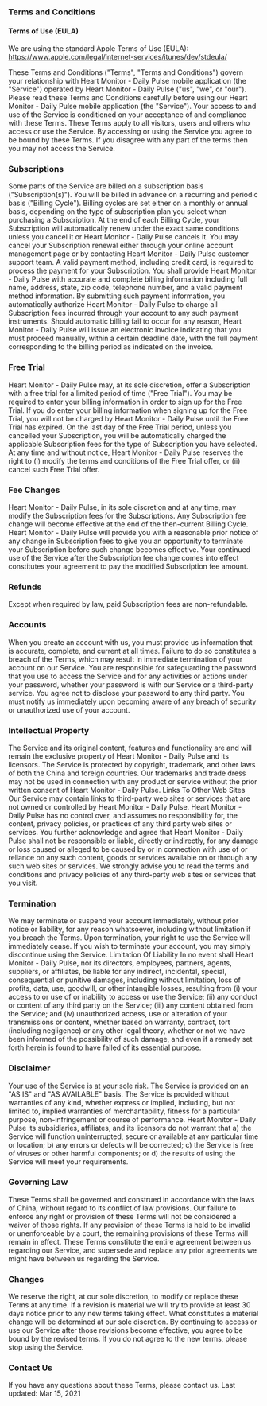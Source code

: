 ### Terms and Conditions

#### Terms of Use (EULA)
We are using the standard Apple Terms of Use (EULA): https://www.apple.com/legal/internet-services/itunes/dev/stdeula/

These Terms and Conditions ("Terms", "Terms and Conditions") govern your relationship with Heart Monitor - Daily Pulse mobile application (the "Service") operated by Heart Monitor - Daily Pulse ("us", "we", or "our").
Please read these Terms and Conditions carefully before using our Heart Monitor - Daily Pulse mobile application (the "Service").
Your access to and use of the Service is conditioned on your acceptance of and compliance with these Terms. These Terms apply to all visitors, users and others who access or use the Service.
By accessing or using the Service you agree to be bound by these Terms. If you disagree with any part of the terms then you may not access the Service.
### Subscriptions

Some parts of the Service are billed on a subscription basis ("Subscription(s)"). You will be billed in advance on a recurring and periodic basis ("Billing Cycle"). Billing cycles are set either on a monthly or annual basis, depending on the type of subscription plan you select when purchasing a Subscription.
At the end of each Billing Cycle, your Subscription will automatically renew under the exact same conditions unless you cancel it or Heart Monitor - Daily Pulse cancels it. You may cancel your Subscription renewal either through your online account management page or by contacting Heart Monitor - Daily Pulse customer support team.
A valid payment method, including credit card, is required to process the payment for your Subscription. You shall provide Heart Monitor - Daily Pulse with accurate and complete billing information including full name, address, state, zip code, telephone number, and a valid payment method information. By submitting such payment information, you automatically authorize Heart Monitor - Daily Pulse to charge all Subscription fees incurred through your account to any such payment instruments.
Should automatic billing fail to occur for any reason, Heart Monitor - Daily Pulse will issue an electronic invoice indicating that you must proceed manually, within a certain deadline date, with the full payment corresponding to the billing period as indicated on the invoice.
### Free Trial

Heart Monitor - Daily Pulse may, at its sole discretion, offer a Subscription with a free trial for a limited period of time ("Free Trial").
You may be required to enter your billing information in order to sign up for the Free Trial.
If you do enter your billing information when signing up for the Free Trial, you will not be charged by Heart Monitor - Daily Pulse until the Free Trial has expired. On the last day of the Free Trial period, unless you cancelled your Subscription, you will be automatically charged the applicable Subscription fees for the type of Subscription you have selected.
At any time and without notice, Heart Monitor - Daily Pulse reserves the right to (i) modify the terms and conditions of the Free Trial offer, or (ii) cancel such Free Trial offer.
### Fee Changes

Heart Monitor - Daily Pulse, in its sole discretion and at any time, may modify the Subscription fees for the Subscriptions. Any Subscription fee change will become effective at the end of the then-current Billing Cycle.
Heart Monitor - Daily Pulse will provide you with a reasonable prior notice of any change in Subscription fees to give you an opportunity to terminate your Subscription before such change becomes effective.
Your continued use of the Service after the Subscription fee change comes into effect constitutes your agreement to pay the modified Subscription fee amount.
### Refunds

Except when required by law, paid Subscription fees are non-refundable.
### Accounts

When you create an account with us, you must provide us information that is accurate, complete, and current at all times. Failure to do so constitutes a breach of the Terms, which may result in immediate termination of your account on our Service.
You are responsible for safeguarding the password that you use to access the Service and for any activities or actions under your password, whether your password is with our Service or a third-party service.
You agree not to disclose your password to any third party. You must notify us immediately upon becoming aware of any breach of security or unauthorized use of your account.
### Intellectual Property

The Service and its original content, features and functionality are and will remain the exclusive property of Heart Monitor - Daily Pulse and its licensors. The Service is protected by copyright, trademark, and other laws of both the China and foreign countries. Our trademarks and trade dress may not be used in connection with any product or service without the prior written consent of Heart Monitor - Daily Pulse.
Links To Other Web Sites Our Service may contain links to third-party web sites or services that are not owned or controlled by Heart Monitor - Daily Pulse.
Heart Monitor - Daily Pulse has no control over, and assumes no responsibility for, the content, privacy policies, or practices of any third party web sites or services. You further acknowledge and agree that Heart Monitor - Daily Pulse shall not be responsible or liable, directly or indirectly, for any damage or loss caused or alleged to be caused by or in connection with use of or reliance on any such content, goods or services available on or through any such web sites or services.
We strongly advise you to read the terms and conditions and privacy policies of any third-party web sites or services that you visit.
### Termination

We may terminate or suspend your account immediately, without prior notice or liability, for any reason whatsoever, including without limitation if you breach the Terms.
Upon termination, your right to use the Service will immediately cease. If you wish to terminate your account, you may simply discontinue using the Service.
Limitation Of Liability In no event shall Heart Monitor - Daily Pulse, nor its directors, employees, partners, agents, suppliers, or affiliates, be liable for any indirect, incidental, special, consequential or punitive damages, including without limitation, loss of profits, data, use, goodwill, or other intangible losses, resulting from (i) your access to or use of or inability to access or use the Service; (ii) any conduct or content of any third party on the Service; (iii) any content obtained from the Service; and (iv) unauthorized access, use or alteration of your transmissions or content, whether based on warranty, contract, tort (including negligence) or any other legal theory, whether or not we have been informed of the possibility of such damage, and even if a remedy set forth herein is found to have failed of its essential purpose.
### Disclaimer

Your use of the Service is at your sole risk. The Service is provided on an "AS IS" and "AS AVAILABLE" basis. The Service is provided without warranties of any kind, whether express or implied, including, but not limited to, implied warranties of merchantability, fitness for a particular purpose, non-infringement or course of performance.
Heart Monitor - Daily Pulse its subsidiaries, affiliates, and its licensors do not warrant that a) the Service will function uninterrupted, secure or available at any particular time or location; b) any errors or defects will be corrected; c) the Service is free of viruses or other harmful components; or d) the results of using the Service will meet your requirements.
### Governing Law

These Terms shall be governed and construed in accordance with the laws of China, without regard to its conflict of law provisions.
Our failure to enforce any right or provision of these Terms will not be considered a waiver of those rights. If any provision of these Terms is held to be invalid or unenforceable by a court, the remaining provisions of these Terms will remain in effect. These Terms constitute the entire agreement between us regarding our Service, and supersede and replace any prior agreements we might have between us regarding the Service.
### Changes

We reserve the right, at our sole discretion, to modify or replace these Terms at any time. If a revision is material we will try to provide at least 30 days notice prior to any new terms taking effect. What constitutes a material change will be determined at our sole discretion.
By continuing to access or use our Service after those revisions become effective, you agree to be bound by the revised terms. If you do not agree to the new terms, please stop using the Service.
### Contact Us

If you have any questions about these Terms, please contact us.
Last updated: Mar 15, 2021
